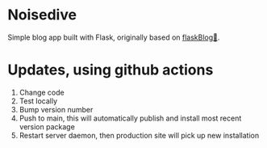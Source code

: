# Noisedive
Simple blog app built with Flask, originally based on [flaskBlog📜](https://dogukanurker.com/flaskblog).

# Updates, using github actions
1. Change code
2. Test locally
3. Bump version number
3. Push to main, this will automatically publish and install most recent version package
4. Restart server daemon, then production site will pick up new installation